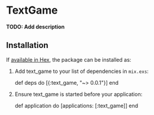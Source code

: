 # TextGame

**TODO: Add description**

## Installation

If [available in Hex](https://hex.pm/docs/publish), the package can be installed as:

  1. Add text_game to your list of dependencies in `mix.exs`:

        def deps do
          [{:text_game, "~> 0.0.1"}]
        end

  2. Ensure text_game is started before your application:

        def application do
          [applications: [:text_game]]
        end
